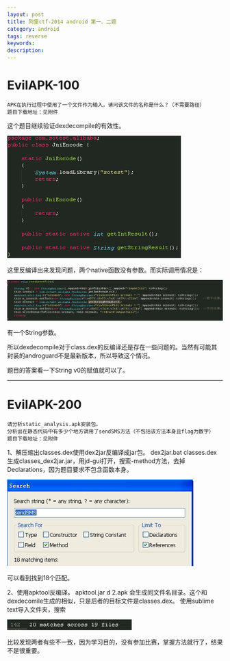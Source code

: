 ```yaml
---
layout: post
title: 阿里ctf-2014 android 第一、二题
category: android
tags: reverse
keywords: 
description: 
---
```


# EvilAPK-100
```
APK在执行过程中使用了一个文件作为输入，请问该文件的名称是什么？（不需要路径）
题目下载地址：见附件
```

这个题目继续验证dexdecompile的有效性。

![图一](/public/img/2015-01-16-alictf-2014_android_No1_No2-1.jpg)

这里反编译出来发现问题，两个native函数没有参数。而实际调用情况是：

![图二](/public/img/2015-01-16-alictf-2014_android_No1_No2-2.jpg)

有一个String参数。

所以dexdecompile对于class.dex的反编译还是存在一些问题的。当然有可能其封装的androguard不是最新版本，所以导致这个情况。

题目的答案看一下String v0的赋值就可以了。


---------
# EvilAPK-200
```
请分析static_analysis.apk安装包。
分析出在静态代码中有多少个地方调用了sendSMS方法（不包括该方法本身且flag为数字）
题目下载地址：见附件
```

1、解压缩出classes.dex使用dex2jar反编译成jar包。
    dex2jar.bat classes.dex
    生成classes_dex2jar.jar，用jd-gui打开，搜索-method方法，去掉Declarations，因为题目要求不包含函数本身。

![图三](/public/img/2015-01-16-alictf-2014_android_No1_No2-3.jpg)

可以看到找到18个匹配。

2、使用apktool反编译。
    apktool.jar d 2.apk
    会生成同文件名目录。这个和dexdecomile生成的相似，只是后者的目标文件是classes.dex。
    使用sublime text导入文件夹，搜索

![图四](/public/img/2015-01-16-alictf-2014_android_No1_No2-4.jpg)

比较发现两者有些不一致，因为学习目的，没有参加比赛，掌握方法就行了，结果不是很重要。
